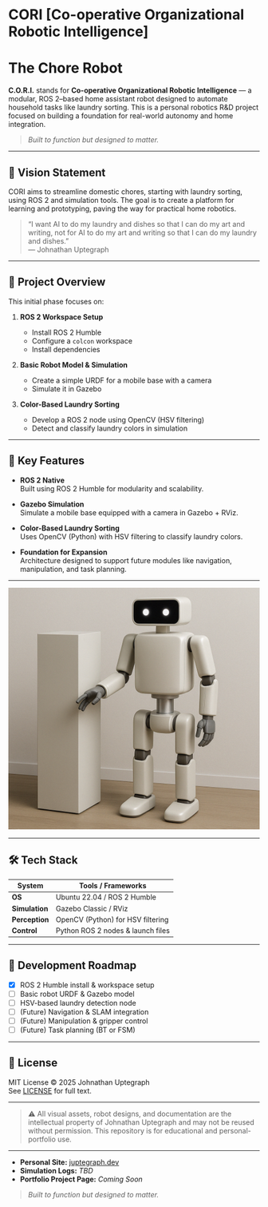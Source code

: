 # CORI [Co-operative Organizational Robotic Intelligence]
# The Chore Robot

**C.O.R.I.** stands for **Co-operative Organizational Robotic Intelligence** — a modular, ROS 2–based home assistant robot designed to automate household tasks like laundry sorting. This is a personal robotics R&D project focused on building a foundation for real-world autonomy and home integration.

> _Built to function but designed to matter._

---

## 🤖 Vision Statement

CORI aims to streamline domestic chores, starting with laundry sorting, using ROS 2 and simulation tools. The goal is to create a platform for learning and prototyping, paving the way for practical home robotics.

> “I want AI to do my laundry and dishes so that I can do my art and writing, not for AI to do my art and writing so that I can do my laundry and dishes.”  
> — Johnathan Uptegraph

---

## 🚀 Project Overview

This initial phase focuses on:

1. **ROS 2 Workspace Setup**  
   - Install ROS 2 Humble  
   - Configure a `colcon` workspace  
   - Install dependencies

2. **Basic Robot Model & Simulation**  
   - Create a simple URDF for a mobile base with a camera  
   - Simulate it in Gazebo

3. **Color-Based Laundry Sorting**  
   - Develop a ROS 2 node using OpenCV (HSV filtering)  
   - Detect and classify laundry colors in simulation

---

## 🧠 Key Features

- **ROS 2 Native**  
  Built using ROS 2 Humble for modularity and scalability.

- **Gazebo Simulation**  
  Simulate a mobile base equipped with a camera in Gazebo + RViz.

- **Color-Based Laundry Sorting**  
  Uses OpenCV (Python) with HSV filtering to classify laundry colors.

- **Foundation for Expansion**  
  Architecture designed to support future modules like navigation, manipulation, and task planning.

---

![CORI prototype](assets/concept-art/cori-main-concept-art.png)

---

## 🛠️ Tech Stack

| **System**   | **Tools / Frameworks**            |
| ------------ | --------------------------------- |
| **OS**       | Ubuntu 22.04 / ROS 2 Humble       |
| **Simulation** | Gazebo Classic / RViz           |
| **Perception** | OpenCV (Python) for HSV filtering |
| **Control**  | Python ROS 2 nodes & launch files |

---

## 🔄 Development Roadmap

- [x] ROS 2 Humble install & workspace setup  
- [ ] Basic robot URDF & Gazebo model  
- [ ] HSV-based laundry detection node  
- [ ] (Future) Navigation & SLAM integration  
- [ ] (Future) Manipulation & gripper control  
- [ ] (Future) Task planning (BT or FSM)

---

## 📜 License

MIT License © 2025 Johnathan Uptegraph  
See [LICENSE](LICENSE) for full text.

---

> ⚠️ All visual assets, robot designs, and documentation are the intellectual property of Johnathan Uptegraph and may not be reused without permission. This repository is for educational and personal-portfolio use.

---

- **Personal Site:** [juptegraph.dev](https://juptegraph.dev)  
- **Simulation Logs:** _TBD_  
- **Portfolio Project Page:** _Coming Soon_

> _Built to function but designed to matter._
